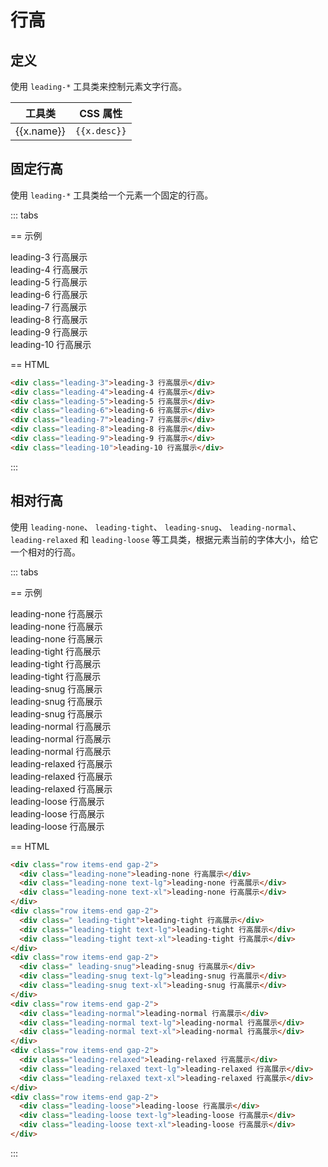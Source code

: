 # 行高

## 定义

使用 `leading-*` 工具类来控制元素文字行高。

<Example padding="p-0">
  <table class="table">
    <thead class="sticky top-0">
      <tr>
        <th>工具类</th>
        <th>CSS 属性</th>
      </tr>
    </thead>
    <tbody>
      <tr v-for="x in leadingList" :key="x.name">
        <td class="font-mono">{{x.name}}</td>
        <td><code>{{x.desc}}</code></td>
      </tr>
    </tbody>
  </table>
</Example>

## 固定行高

使用 `leading-*` 工具类给一个元素一个固定的行高。

::: tabs

== 示例

<Example class="col gap-2" background="light-grid">
  <div class="leading-3 primary-pale">leading-3 行高展示</div>
  <div class="leading-4 secondary-pale">leading-4 行高展示</div>
  <div class="leading-5 success-pale">leading-5 行高展示</div>
  <div class="leading-6 warning-pale">leading-6 行高展示</div>
  <div class="leading-7 danger-pale">leading-7 行高展示</div>
  <div class="leading-8 important-pale">leading-8 行高展示</div>
  <div class="leading-9 special-pale">leading-9 行高展示</div>
  <div class="leading-10 gray-pale">leading-10 行高展示</div>
</Example>

== HTML

```html
<div class="leading-3">leading-3 行高展示</div>
<div class="leading-4">leading-4 行高展示</div>
<div class="leading-5">leading-5 行高展示</div>
<div class="leading-6">leading-6 行高展示</div>
<div class="leading-7">leading-7 行高展示</div>
<div class="leading-8">leading-8 行高展示</div>
<div class="leading-9">leading-9 行高展示</div>
<div class="leading-10">leading-10 行高展示</div>
```

:::

## 相对行高

使用 `leading-none`、 `leading-tight`、 `leading-snug`、 `leading-normal`、 `leading-relaxed` 和 `leading-loose` 等工具类，根据元素当前的字体大小，给它一个相对的行高。

::: tabs

== 示例

<Example class="col gap-4" background="light-grid">
  <div class="row items-end gap-2">
    <div class="primary-pale leading-none">leading-none 行高展示</div>
    <div class="success-pale leading-none text-lg">leading-none 行高展示</div>
    <div class="danger-pale leading-none text-xl">leading-none 行高展示</div>
  </div>
  <div class="row items-end gap-2">
    <div class=" primary-pale leading-tight">leading-tight 行高展示</div>
    <div class="success-pale leading-tight text-lg">leading-tight 行高展示</div>
    <div class="danger-pale leading-tight text-xl">leading-tight 行高展示</div>
  </div>
  <div class="row items-end gap-2">
    <div class=" primary-pale leading-snug">leading-snug 行高展示</div>
    <div class="success-pale leading-snug text-lg">leading-snug 行高展示</div>
    <div class="danger-pale leading-snug text-xl">leading-snug 行高展示</div>
  </div>
  <div class="row items-end gap-2">
    <div class="primary-pale leading-normal">leading-normal 行高展示</div>
    <div class="success-pale leading-normal text-lg">leading-normal 行高展示</div>
    <div class="danger-pale leading-normal text-xl">leading-normal 行高展示</div>
  </div>
  <div class="row items-end gap-2">
    <div class="primary-pale leading-relaxed">leading-relaxed 行高展示</div>
    <div class="success-pale leading-relaxed text-lg">leading-relaxed 行高展示</div>
    <div class="danger-pale leading-relaxed text-xl">leading-relaxed 行高展示</div>
  </div>
  <div class="row items-end gap-2">
    <div class="primary-pale leading-loose">leading-loose 行高展示</div>
    <div class="success-pale leading-loose text-lg">leading-loose 行高展示</div>
    <div class="danger-pale leading-loose text-xl">leading-loose 行高展示</div>
  </div>
</Example>

== HTML

```html
<div class="row items-end gap-2">
  <div class="leading-none">leading-none 行高展示</div>
  <div class="leading-none text-lg">leading-none 行高展示</div>
  <div class="leading-none text-xl">leading-none 行高展示</div>
</div>
<div class="row items-end gap-2">
  <div class=" leading-tight">leading-tight 行高展示</div>
  <div class="leading-tight text-lg">leading-tight 行高展示</div>
  <div class="leading-tight text-xl">leading-tight 行高展示</div>
</div>
<div class="row items-end gap-2">
  <div class=" leading-snug">leading-snug 行高展示</div>
  <div class="leading-snug text-lg">leading-snug 行高展示</div>
  <div class="leading-snug text-xl">leading-snug 行高展示</div>
</div>
<div class="row items-end gap-2">
  <div class="leading-normal">leading-normal 行高展示</div>
  <div class="leading-normal text-lg">leading-normal 行高展示</div>
  <div class="leading-normal text-xl">leading-normal 行高展示</div>
</div>
<div class="row items-end gap-2">
  <div class="leading-relaxed">leading-relaxed 行高展示</div>
  <div class="leading-relaxed text-lg">leading-relaxed 行高展示</div>
  <div class="leading-relaxed text-xl">leading-relaxed 行高展示</div>
</div>
<div class="row items-end gap-2">
  <div class="leading-loose">leading-loose 行高展示</div>
  <div class="leading-loose text-lg">leading-loose 行高展示</div>
  <div class="leading-loose text-xl">leading-loose 行高展示</div>
</div>
```

:::

<script setup>
const leadingList = [
    {name: 'leading-3', desc: 'line-height: .75rem;'},
    {name: 'leading-4', desc: 'line-height: 1rem;'},
    {name: 'leading-5', desc: 'line-height: 1.25rem;'},
    {name: 'leading-6', desc: 'line-height: 1.5rem;'},
    {name: 'leading-7', desc: 'line-height: 1.75rem;'},
    {name: 'leading-8', desc: 'line-height: 2rem;'},
    {name: 'leading-9', desc: 'line-height: 2.25rem;'},
    {name: 'leading-10', desc: 'line-height: 2.5rem;'},
    {name: 'leading-none', desc: 'line-height: 1;'},
    {name: 'leading-tight', desc: 'line-height: 1.25;'},
    {name: 'leading-snug', desc: 'line-height: 1.375;'},
    {name: 'leading-normal', desc: 'line-height: 1.5;'},
    {name: 'leading-relaxed', desc: 'line-height: 1.625;'},
    {name: 'leading-loose', desc: 'line-height: 2;'},
];
</script>
